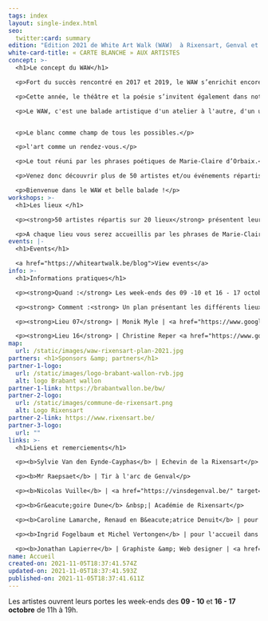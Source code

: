 ```yaml
---
tags: index
layout: single-index.html
seo:
  twitter:card: summary
edition: "Edition 2021 de White Art Walk (WAW)  à Rixensart, Genval et Rosières :"
white-card-title: « CARTE BLANCHE » AUX ARTISTES
concept: >-
  <h1>Le concept du WAW</h1>

  <p>Fort du succès rencontré en 2017 et 2019, le WAW s’enrichit encore et toujours de nouveaux artistes pour sa troisième édition.</p>

  <p>Cette année, le théâtre et la poésie s’invitent également dans notre parcours qui accueille les élèves de l’Académie des arts de la parole de Rixensart et met à l’honneur la poétesse belge Marie-Claire d'Orbaix (plus d’info sur cette partie du parcours dans l’onglet «événements»).</p>

  <p>Le WAW, c'est une balade artistique d'un atelier à l'autre, d'un univers à l'autre, d'une vibration à l'autre.</p><p>Le fil rouge... toujours le blanc.</p>


  <p>Le blanc comme champ de tous les possibles.</p>

  <p>l'art comme un rendez-vous.</p>

  <p>Le tout réuni par les phrases poétiques de Marie-Claire d’Orbaix.</p>

  <p>Venez donc découvrir plus de 50 artistes et/ou événements répartis sur 20 lieux de la commune de Rixensart, Genval et Rosi&egrave;res (<a href="https://waw2021.netlify.app/index/home/#about" target="_blank">voir plan et information pratique)</a></p>

  <p>Bienvenue dans le WAW et belle balade !</p>
workshops: >-
  <h1>Les lieux </h1>

  <p><strong>50 artistes répartis sur 20 lieux</strong> présentent leur travail ou vous offrent une pause théatrale ou poétique dans les entités de Genval, Rixensart et Rosi&egrave;res.</p>

  <p>A chaque lieu vous serez accueillis par les phrases de Marie-Claire d'Orbaix en prélude à de multiples découvertes artistiques.</p>
events: |-
  <h1>Events</h1>

  <a href="https://whiteartwalk.be/blog">View events</a>
info: >-
  <h1>Informations pratiques</h1>

  <p><strong>Quand :</strong> Les week-ends des 09 -10 et 16 - 17 octobre de 11h à 19h</p>

  <p><strong> Comment :<strong> Un plan présentant les différents lieux sera disponible pour  &euro;3 aux 2 lieux suivants: </p>

  <p><strong>Lieu 07</strong> | Monik Myle | <a href="https://www.google.be/maps/place/Avenue+Gevaert+78,+1332+Rixensart/@50.7201125,4.4982201,17z/data=!3m1!4b1!4m5!3m4!1s0x47c3d72886df438b:0xbf82e9f82683f362!8m2!3d50.7201125!4d4.5004088?hl=fr" target="_blank">Genval - Avenue Gevaert 78</a></p>

  <p><strong>Lieu 16</strong> | Christine Reper <a href="https://www.google.be/maps/place/Rue+Jolie+18,+1331+Rixensart/@50.7299617,4.5395864,17z/data=!3m1!4b1!4m5!3m4!1s0x47c3d7a7227d9e47:0xea1ca3177b0c5ab!8m2!3d50.7299617!4d4.5417751?hl=fr" target="_blank">Rosi&egrave;res - Rue Jolie 18</a></p>
map:
  url: /static/images/waw-rixensart-plan-2021.jpg
partners: <h1>Sponsors &amp; partners</h1>
partner-1-logo:
  url: /static/images/logo-brabant-wallon-rvb.jpg
  alt: logo Brabant wallon
partner-1-link: https://brabantwallon.be/bw/
partner-2-logo:
  url: /static/images/commune-de-rixensart.png
  alt: Logo Rixensart
partner-2-link: https://www.rixensart.be/
partner-3-logo:
  url: ""
links: >-
  <h1>Liens et remerciements</h1>

  <p><b>Sylvie Van den Eynde-Cayphas</b> | Echevin de la Rixensart</p>

  <p><b>Mr Raepsaet</b> | Tir à l'arc de Genval</p>

  <p><b>Nicolas Vuille</b> | <a href="https://vinsdegenval.be/" target="_blank">Vins de Genval</a></p>

  <p><b>Gr&eacute;goire Dune</b> &nbsp;| Académie de Rixensart</p>

  <p><b>Caroline Lamarche, Renaud en B&eacute;atrice Denuit</b> | pour leur lecture des textes de Marie-Claire d&rsquo;Orbaix</p>

  <p><b>Ingrid Fogelbaum et Michel Vertongen</b> | pour l'accueil dans leur maison</p>

  <p><b>Jonathan Lapierre</b> | Graphiste &amp; Web designer | <a href="https://www.jonathanlapierre.be">www.jonathanlapierre.be</a> | <a href="https://www.creatsy.be">www.creatsy.be</a></p>
name: Accueil
created-on: 2021-11-05T18:37:41.574Z
updated-on: 2021-11-05T18:37:41.593Z
published-on: 2021-11-05T18:37:41.611Z
---
```

Les artistes ouvrent leurs portes les week-ends des **09 - 10** et **16 - 17 octobre** de 11h à 19h.
